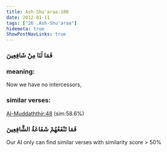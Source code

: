 ```yaml
---
title: Ash-Shu'araa:100
date: 2012-01-11
tags: ["26 .Ash-Shu'araa"]
hidemeta: true 
ShowPostNavLinks: true 
---
```

### فَمَا لَنَا مِنْ شَافِعِينَ
### meaning: 
Now we have no intercessors,
### similar verses: 

[Al-Muddaththir:48](/74/48) (sim:58.6%)

### فَمَا تَنْفَعُهُمْ شَفَاعَةُ الشَّافِعِينَ

Our AI only can find similar verses with similarity score > 50% 



